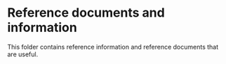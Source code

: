 # Reference documents and information
This folder contains reference information and reference documents that are useful.
